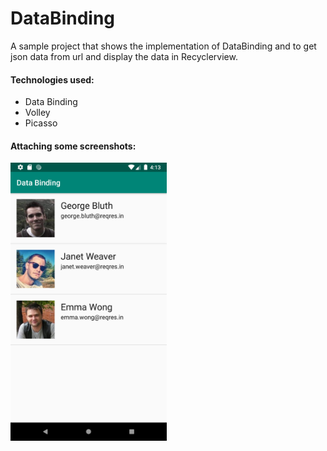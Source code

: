 # DataBinding
A sample project that shows the implementation of DataBinding and to get json data from url and display the data in Recyclerview.

#### <b> Technologies used: </b> 
- Data Binding
- Volley 
- Picasso

#### <b> Attaching some screenshots: </b> 

<img src = "screenshots/image1.png" width = "250" />  
